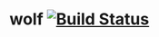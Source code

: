 # wolf [![Build Status](https://travis-ci.org/Xeoeen/wolf.svg?branch=master)](https://travis-ci.org/Xeoeen/wolf)
